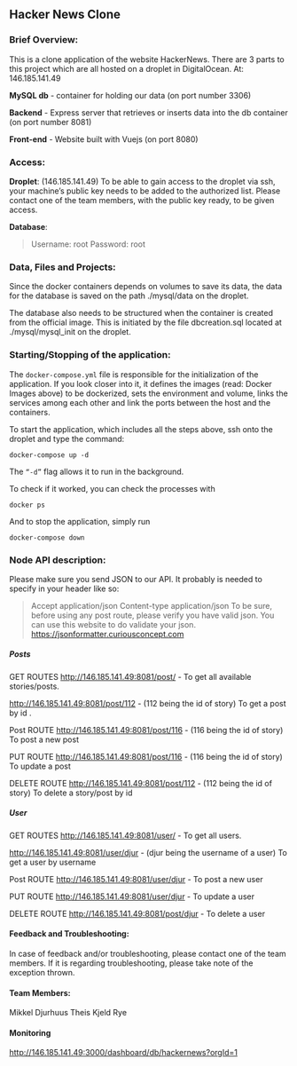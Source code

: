 **Hacker News Clone**
---------------------------

### **Brief Overview:**
This is a clone application of the website HackerNews. There are 3 parts to this project which are all hosted on a droplet in DigitalOcean. At: 146.185.141.49

**MySQL db** - container for holding our data (on port number 3306)

**Backend** - Express server that retrieves or inserts data into the db container (on port number 8081)

**Front-end** - Website built with Vuejs (on port 8080)

### **Access:**
**Droplet**: (146.185.141.49)
To be able to gain access to the droplet via ssh, your machine’s public key needs to be added to the authorized list. Please contact one of the team members, with the public key ready, to be given access.

**Database**:
> Username: root
> Password: root

### **Data, Files and Projects**:
Since the docker containers depends on volumes to save its data, the data for the database is saved on the path ./mysql/data on the droplet.

The database also needs to be structured when the container is created from the official image. This is initiated by the file dbcreation.sql located at ./mysql/mysql_init on the droplet.

### **Starting/Stopping of the application**:
The `docker-compose.yml` file is responsible for the initialization of the application. If you look closer into it, it defines the images (read: Docker Images above) to be dockerized, sets the environment and volume, links the services among each other and link the ports between the host and the containers.

To start the application, which includes all the steps above, ssh onto the droplet and type the command: 

 `docker-compose up -d`

  The `“-d”` flag allows it to run in the background.

To check if it worked, you can check the processes with 

 `docker ps`
 
And to stop the application, simply run 

 `docker-compose down`

### **Node API description**:
Please make sure you send JSON to our API. It probably is needed to specify in your header like so:
> Accept   application/json 
> Content-type application/json
To be sure, before using any post route, please verify you have valid json. You can use this website to do validate your json. 
https://jsonformatter.curiousconcept.com
##### Posts

GET ROUTES
http://146.185.141.49:8081/post/ - To get all available stories/posts.


http://146.185.141.49:8081/post/112 - (112 being the id of story) To get a post by id .

Post ROUTE
http://146.185.141.49:8081/post/116 - (116 being the id of story) To post a new post

PUT ROUTE
http://146.185.141.49:8081/post/116 - (116 being the id of story) To update a post

DELETE ROUTE
http://146.185.141.49:8081/post/112 - (112 being the id of story) To delete a story/post by id

##### User

GET ROUTES
http://146.185.141.49:8081/user/ - To get all users.

http://146.185.141.49:8081/user/djur - (djur being the username of a user) To get a user by username

Post ROUTE
http://146.185.141.49:8081/user/djur - To post a new user

PUT ROUTE
http://146.185.141.49:8081/user/djur - To update a user

DELETE ROUTE
http://146.185.141.49:8081/post/djur - To delete a user


#### **Feedback and Troubleshooting**:
In case of feedback and/or troubleshooting, please contact one of the team members. If it is regarding troubleshooting, please take note of the exception thrown.

#### **Team Members**:
Mikkel Djurhuus
Theis Kjeld Rye

#### **Monitoring**
http://146.185.141.49:3000/dashboard/db/hackernews?orgId=1
